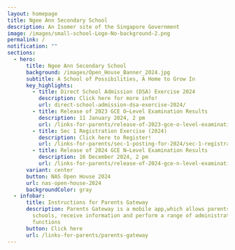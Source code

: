```yaml
---
layout: homepage
title: Ngee Ann Secondary School
description: An Isomer site of the Singapore Government
image: /images/small-school-Logo-No-background-2.png
permalink: /
notification: ""
sections:
  - hero:
      title: Ngee Ann Secondary School
      background: /images/Open_House_Banner_2024.jpg
      subtitle: A School of Possibilities, A Home to Grow In
      key_highlights:
        - title: Direct School Admission (DSA) Exercise 2024
          description: Click here for more info!
          url: direct-school-admission-dsa-exercise-2024/
        - title: Release of 2023 GCE O–Level Examination Results
          description: 11 January 2024, 2 pm
          url: /links-for-parents/release-of-2023-gce-o-level-examination-results/
        - title: Sec 1 Registration Exercise (2024)
          description: Click here to Register!
          url: /links-for-parents/sec-1-posting-for-2024/sec-1-registration-exercise-2024-intake/
        - title: Release of 2024 GCE N–Level Examination Results
          description: 16 December 2024, 2 pm
          url: /links-for-parents/release-of-2024-gce-n-level-examination-results/
      variant: center
      button: NAS Open House 2024
      url: nas-open-house-2024
      backgroundColor: gray
  - infobar:
      title: Instructions for Parents Gateway
      description: Parents Gateway is a mobile app,which allows parents to engage with
        schools, receive information and perform a range of administrative
        functions
      button: Click here
      url: /links-for-parents/parents-gateway
---
```

